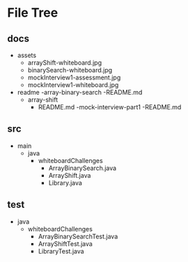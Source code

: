 # File Tree
## docs
  - assets
    - arrayShift-whiteboard.jpg
    - binarySearch-whiteboard.jpg
    - mockInterview1-assessment.jpg
    - mockInterview1-whiteboard.jpg
  - readme
    -array-binary-search
      -README.md
    - array-shift
      - README.md
    -mock-interview-part1
      -README.md
## src
  - main
    - java
      - whiteboardChallenges
        - ArrayBinarySearch.java
        - ArrayShift.java
        - Library.java
## test
  - java
    - whiteboardChallenges
      - ArrayBinarySearchTest.java
      - ArrayShiftTest.java
      - LibraryTest.java

